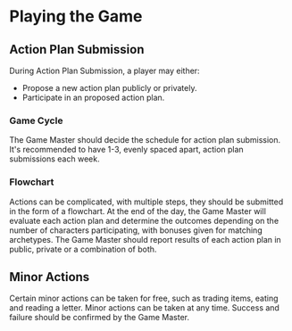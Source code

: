 # Playing the Game

## Action Plan Submission

During Action Plan Submission, a player may either:
- Propose a new action plan publicly or privately.
- Participate in an proposed action plan.

### Game Cycle

The Game Master should decide the schedule for action plan submission.
It's recommended to have 1-3, evenly spaced apart, action plan submissions each week.

### Flowchart

Actions can be complicated, with multiple steps, they should be submitted in the form of a flowchart.
At the end of the day, the Game Master will evaluate each action plan and determine the outcomes depending on the number of characters participating, with bonuses given for matching archetypes. 
The Game Master should report results of each action plan in public, private or a combination of both.

## Minor Actions

Certain minor actions can be taken for free, such as trading items, eating and reading a letter.
Minor actions can be taken at any time.
Success and failure should be confirmed by the Game Master.
